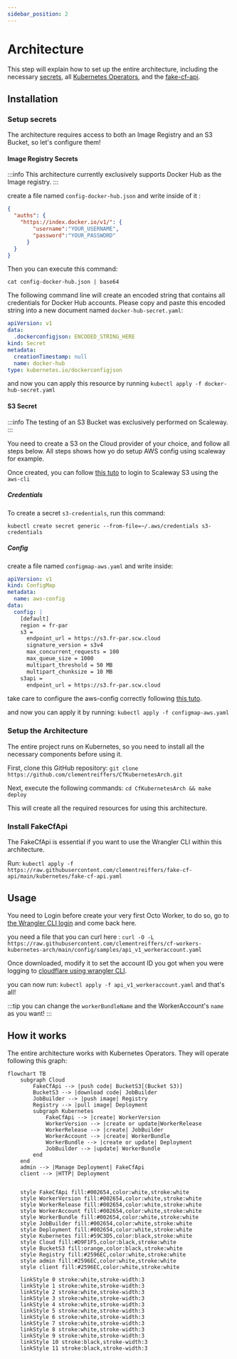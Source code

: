 ```yaml
---
sidebar_position: 2
---
```

# Architecture

This step will explain how to set up the entire architecture, including the necessary [secrets](#setup-secrets), 
all [Kubernetes Operators](#setup-the-architecture), and the [fake-cf-api](#install-fakecfapi).

## Installation

### Setup secrets

The architecture requires access to both an Image Registry and an S3 Bucket, so let's configure them!

#### Image Registry Secrets

:::info
This architecture currently exclusively supports Docker Hub as the Image registry.
:::

create a file named `config-docker-hub.json` and write inside of it :
```json
{
  "auths": {
    "https://index.docker.io/v1/": {
        "username":"YOUR_USERNAME",
        "password":"YOUR_PASSWORD"
      }
  }
}
```

Then you can execute this command:
```
cat config-docker-hub.json | base64
```

The following command line will create an encoded string that contains all credentials for Docker Hub accounts. Please 
copy and paste this encoded string into a new document named `docker-hub-secret.yaml`:

```yaml
apiVersion: v1
data:
  .dockerconfigjson: ENCODED_STRING_HERE
kind: Secret
metadata:
  creationTimestamp: null
  name: docker-hub
type: kubernetes.io/dockerconfigjson
```

and now you can apply this resource by running `kubectl apply -f docker-hub-secret.yaml`

#### S3 Secret

:::info
The testing of an S3 Bucket was exclusively performed on Scaleway.
:::

You need to create a S3 on the Cloud provider of your choice, and follow all steps below.
All steps shows how yo do setup AWS config using scaleway for example.

Once created, you can follow [this tuto](https://www.scaleway.com/en/docs/storage/object/api-cli/object-storage-aws-cli/) 
to login to Scaleway S3 using the `aws-cli`

##### Credentials

To create a secret `s3-credentials`, run this command: 
```
kubectl create secret generic --from-file=~/.aws/credentials s3-credentials
```

##### Config

create a file named `configmap-aws.yaml` and write inside:
```yaml
apiVersion: v1
kind: ConfigMap
metadata:
  name: aws-config
data:
  config: |
    [default]
    region = fr-par
    s3 =
      endpoint_url = https://s3.fr-par.scw.cloud
      signature_version = s3v4
      max_concurrent_requests = 100
      max_queue_size = 1000
      multipart_threshold = 50 MB
      multipart_chunksize = 10 MB
    s3api =
      endpoint_url = https://s3.fr-par.scw.cloud
```

take care to configure the aws-config correctly following [this tuto](https://www.scaleway.com/en/docs/storage/object/api-cli/object-storage-aws-cli/).

and now you can apply it by running: `kubectl apply -f configmap-aws.yaml`

### Setup the Architecture

The entire project runs on Kubernetes, so you need to install all the necessary components before using it.

First, clone this GitHub repository: `git clone https://github.com/clementreiffers/CfKubernetesArch.git`

Next, execute the following commands: `cd CfKubernetesArch && make deploy`

This will create all the required resources for using this architecture.

### Install FakeCfApi

The FakeCfApi is essential if you want to use the Wrangler CLI within this architecture.

Run: `kubectl apply -f https://raw.githubusercontent.com/clementreiffers/fake-cf-api/main/kubernetes/fake-cf-api.yaml`

## Usage

You need to Login before create your very first Octo Worker, to do so, go to [the Wrangler CLI login](#/docs/tools-needed#wrangler-cli) 
and come back here.

you need a file that you can curl here : `curl -O -L https://raw.githubusercontent.com/clementreiffers/cf-workers-kubernetes-arch/main/config/samples/api_v1_workeraccount.yaml`

Once downloaded, modify it to set the account ID you got when you were logging to 
[cloudflare using wrangler CLI](#/docs/tools-needed#wrangler-cli).

you can now run: `kubectl apply -f api_v1_workeraccount.yaml` and that's all!

:::tip
you can change the `workerBundleName` and the WorkerAccount's `name` as you want!
:::

## How it works

The entire architecture works with Kubernetes Operators.
They will operate following this graph:

```mermaid
flowchart TB
    subgraph Cloud
        FakeCfApi --> |push code| BucketS3[(Bucket S3)]
        BucketS3 --> |download code| JobBuilder
        JobBuilder --> |push image| Registry
        Registry --> |pull image| Deployment
        subgraph Kubernetes
            FakeCfApi --> |create| WorkerVersion
            WorkerVersion --> |create or update|WorkerRelease
            WorkerRelease --> |create| JobBuilder
            WorkerAccount --> |create| WorkerBundle
            WorkerBundle --> |create or update| Deployment
            JobBuilder --> |update| WorkerBundle
        end
    end
    admin --> |Manage Deployment| FakeCfApi
    client --> |HTTP| Deployment
    
    
    style FakeCfApi fill:#002654,color:white,stroke:white
    style WorkerVersion fill:#002654,color:white,stroke:white
    style WorkerRelease fill:#002654,color:white,stroke:white
    style WorkerAccount fill:#002654,color:white,stroke:white
    style WorkerBundle fill:#002654,color:white,stroke:white
    style JobBuilder fill:#002654,color:white,stroke:white
    style Deployment fill:#002654,color:white,stroke:white
    style Kubernetes fill:#59C3D5,color:black,stroke:white
    style Cloud fill:#D9F1F5,color:black,stroke:white
    style BucketS3 fill:orange,color:black,stroke:white
    style Registry fill:#2596EC,color:white,stroke:white
    style admin fill:#2596EC,color:white,stroke:white
    style client fill:#2596EC,color:white,stroke:white

    linkStyle 0 stroke:white,stroke-width:3
    linkStyle 1 stroke:white,stroke-width:3
    linkStyle 2 stroke:white,stroke-width:3
    linkStyle 3 stroke:white,stroke-width:3
    linkStyle 4 stroke:white,stroke-width:3
    linkStyle 5 stroke:white,stroke-width:3
    linkStyle 6 stroke:white,stroke-width:3
    linkStyle 7 stroke:white,stroke-width:3
    linkStyle 8 stroke:white,stroke-width:3
    linkStyle 9 stroke:white,stroke-width:3
    linkStyle 10 stroke:black,stroke-width:3
    linkStyle 11 stroke:black,stroke-width:3
```

